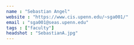 ```yaml
---
name : "Sebastian Angel"
website : "https://www.cis.upenn.edu/~sga001/"
email : "sga001@seas.upenn.edu"
tags : ["faculty"]
headshot : "SebastianA.jpg"
---
```

